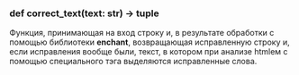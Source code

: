 ### def correct_text(text: str) -> tuple
Функция, принимающая на вход строку и, в результате обработки с помощью
библиотеки **enchant**, возвращающая исправленную строку и, если исправления
вообще были, текст, в котором при анализе htmlем с помощью специального тэга
выделяются исправленные слова.